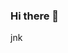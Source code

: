 ### Hi there 👋
jnk
<!--
**timothyy22/Timothyy22** is a ✨ _special_ ✨ repository because its `README.md` (this file) appears on your GitHub profile.

Here are some ideas to get you started:

 🔭 I’m currently working on ...
- 🌱 I’m currently learning ...
- 👯 I’m looking to collaborate on ...
- 🤔 I’m looking for help with ...
- 💬 Ask me about ...
- 📫 How to reach me: ...
- 😄 Pronouns: ...
- ⚡ Fun fact: ...
-->
